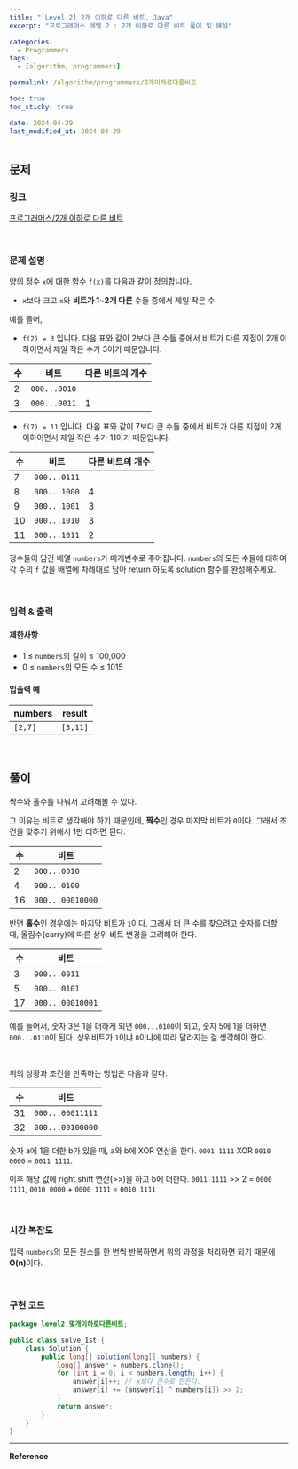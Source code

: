 ```yaml
---
title: "[Level 2] 2개 이하로 다른 비트, Java"
excerpt: "프로그래머스 레벨 2 : 2개 이하로 다른 비트 풀이 및 해설"

categories:
  - Programmers
tags:
  - [algorithm, programmers]

permalink: /algorithm/programmers/2개이하로다른비트

toc: true
toc_sticky: true

date: 2024-04-29
last_modified_at: 2024-04-29
---
```


## 문제

### 링크

[프로그래머스/2개 이하로 다른 비트](https://school.programmers.co.kr/learn/courses/30/lessons/77885)

<br>

### 문제 설명

양의 정수 `x`에 대한 함수 `f(x)`를 다음과 같이 정의합니다.

- `x`보다 크고 `x`와 **비트가 1~2개 다른** 수들 중에서 제일 작은 수

예를 들어,

- `f(2) = 3` 입니다. 다음 표와 같이 2보다 큰 수들 중에서 비트가 다른 지점이 2개 이하이면서 제일 작은 수가 3이기 때문입니다.

|수|비트|다른 비트의 개수|
|---|---|---|
|2|`000...0010`||
|3|`000...0011`|1|

- `f(7) = 11` 입니다. 다음 표와 같이 7보다 큰 수들 중에서 비트가 다른 지점이 2개 이하이면서 제일 작은 수가 11이기 때문입니다.

|수|비트|다른 비트의 개수|
|---|---|---|
|7|`000...0111`||
|8|`000...1000`|4|
|9|`000...1001`|3|
|10|`000...1010`|3|
|11|`000...1011`|2|

정수들이 담긴 배열 `numbers`가 매개변수로 주어집니다. `numbers`의 모든 수들에 대하여 각 수의 `f` 값을 배열에 차례대로 담아 return 하도록 solution 함수를 완성해주세요.

<br>

### 입력 & 출력

#### 제한사항

- 1 ≤ `numbers`의 길이 ≤ 100,000
- 0 ≤ `numbers`의 모든 수 ≤ 1015

#### 입출력 예

|numbers|result|
|---|---|
|`[2,7]`|`[3,11]`|

<br>

## 풀이

짝수와 홀수를 나눠서 고려해볼 수 있다.

그 이유는 비트로 생각해야 하기 때문인데, <b>짝수</b>인 경우 마지막 비트가 `0`이다. 그래서 조건을 맞추기 위해서
1만 더하면 된다.

| 수  | 비트               |
|----|------------------|
| 2  | `000...0010`     |
| 4  | `000...0100`     |
| 16 | `000...00010000` |

반면 <b>홀수</b>인 경우에는 마지막 비트가 `1`이다.
그래서 더 큰 수를 찾으려고 숫자를 더할 때, 올림수(carry)에 따른 상위 비트 변경을 고려해야 한다.

| 수  | 비트                |
|----|-------------------|
| 3  | `000...0011`      |
| 5  | `000...0101`      |
| 17 | `000...00010001` |

예를 들어서, 숫자 3은 1을 더하게 되면 `000...0100`이 되고, 숫자 5에 1을 더하면 `000...0110`이 된다.
상위비트가 `1`이냐 `0`이냐에 따라 달라지는 걸 생각해야 한다.

<br>

위의 상황과 조건을 만족하는 방법은 다음과 같다.

| 수  | 비트               |
|----|------------------|
| 31 | `000...00011111` |
| 32 | `000...00100000` |

숫자 a에 1을 더한 b가 있을 때, a와 b에 XOR 연산을 한다.
`0001 1111` XOR `0010 0000` = `0011 1111`.

이후 해당 값에 right shift 연산(>>)을 하고 b에 더한다.
`0011 1111` >> 2 = `0000 1111`, `0010 0000` + `0000 1111` = `0010 1111`

<br>

### 시간 복잡도

입력 `numbers`의 모든 원소를 한 번씩 반복하면서 위의 과정을 처리하면 되기 때문에 <b>O(n)</b>이다.

<br>

### 구현 코드

```java
package level2.몇개이하로다른비트;

public class solve_1st {
    class Solution {
        public long[] solution(long[] numbers) {
            long[] answer = numbers.clone();
            for (int i = 0; i < numbers.length; i++) {
                answer[i]++; // x보다 큰수로 만든다.
                answer[i] += (answer[i] ^ numbers[i]) >> 2;
            }
            return answer;
        }
    }
}
```


<hr>
<b>Reference</b>  
